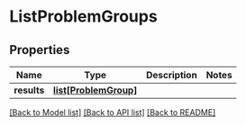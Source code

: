 # ListProblemGroups

## Properties
Name | Type | Description | Notes
------------ | ------------- | ------------- | -------------
**results** | [**list[ProblemGroup]**](ProblemGroup.md) |  | 

[[Back to Model list]](../README.md#documentation-for-models) [[Back to API list]](../README.md#documentation-for-api-endpoints) [[Back to README]](../README.md)

